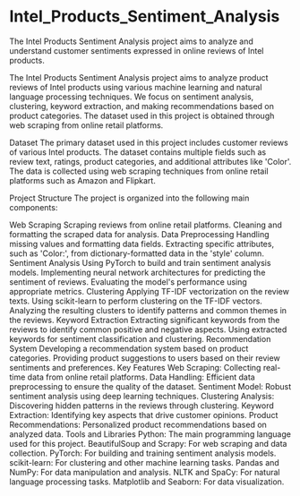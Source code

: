 # Intel_Products_Sentiment_Analysis
The Intel Products Sentiment Analysis project aims to analyze and understand customer sentiments expressed in online reviews of Intel products.

The Intel Products Sentiment Analysis project aims to analyze product reviews of Intel products using various machine learning and natural language processing techniques. We focus on sentiment analysis, clustering, keyword extraction, and making recommendations based on product categories. The dataset used in this project is obtained through web scraping from online retail platforms.

Dataset
The primary dataset used in this project includes customer reviews of various Intel products. The dataset contains multiple fields such as review text, ratings, product categories, and additional attributes like 'Color'. The data is collected using web scraping techniques from online retail platforms such as Amazon and Flipkart.

Project Structure
The project is organized into the following main components:

Web Scraping
Scraping reviews from online retail platforms.
Cleaning and formatting the scraped data for analysis.
Data Preprocessing
Handling missing values and formatting data fields.
Extracting specific attributes, such as 'Color:', from dictionary-formatted data in the 'style' column.
Sentiment Analysis
Using PyTorch to build and train sentiment analysis models.
Implementing neural network architectures for predicting the sentiment of reviews.
Evaluating the model's performance using appropriate metrics.
Clustering
Applying TF-IDF vectorization on the review texts.
Using scikit-learn to perform clustering on the TF-IDF vectors.
Analyzing the resulting clusters to identify patterns and common themes in the reviews.
Keyword Extraction
Extracting significant keywords from the reviews to identify common positive and negative aspects.
Using extracted keywords for sentiment classification and clustering.
Recommendation System
Developing a recommendation system based on product categories.
Providing product suggestions to users based on their review sentiments and preferences.
Key Features
Web Scraping: Collecting real-time data from online retail platforms.
Data Handling: Efficient data preprocessing to ensure the quality of the dataset.
Sentiment Model: Robust sentiment analysis using deep learning techniques.
Clustering Analysis: Discovering hidden patterns in the reviews through clustering.
Keyword Extraction: Identifying key aspects that drive customer opinions.
Product Recommendations: Personalized product recommendations based on analyzed data.
Tools and Libraries
Python: The main programming language used for this project.
BeautifulSoup and Scrapy: For web scraping and data collection.
PyTorch: For building and training sentiment analysis models.
scikit-learn: For clustering and other machine learning tasks.
Pandas and NumPy: For data manipulation and analysis.
NLTK and SpaCy: For natural language processing tasks.
Matplotlib and Seaborn: For data visualization.
